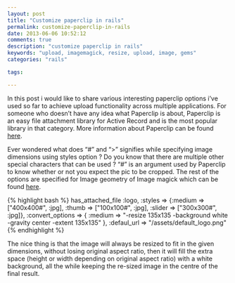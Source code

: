 ```yaml
---
layout: post
title: "Customize paperclip in rails"
permalink: customize-paperclip-in-rails
date: 2013-06-06 10:52:12
comments: true
description: "customize paperclip in rails"
keywords: "upload, imagemagick, resize, upload, image, gems"
categories: "rails"

tags:

---
```


In this post i would like to share various interesting paperclip options i’ve used so far to achieve upload functionality across multiple applications. For someone who doesn’t have any idea what Paperclip is about, Paperclip is an easy file attachment library for Active Record and is the most popular library in that category. More information about Paperclip can be found [here](https://github.com/thoughtbot/paperclip "Paperclip").

Ever wondered what does “#” and “>” signifies while specifying image dimensions using styles option ? Do you know that there are multiple other special characters that can be used ? “#” is an argument used by Paperclip to know whether or not you expect the pic to be cropped. The rest of the options are specified for Image geometry of Image magick which can be found [here](http://www.imagemagick.org/script/command-line-processing.php?ImageMagick=lj6pre8q2iautc3ch6nuph1fc2#geometry "image geometry options").

{% highlight bash %}
has_attached_file :logo, :styles => {:medium => ["400x400#", :jpg],
   :thumb => ["100x100#", :jpg],
   :slider => ["300x300#", :jpg]},
   :convert_options => { :medium => "-resize 135x135 -background white -gravity center -extent 135x135" },
:defaul_url => "/assets/default_logo.png"
{% endhighlight %}  

The nice thing is that the image will always be resized to fit in the given dimensions, without losing original aspect ratio, then it will fill the extra space (height or width depending on original aspect ratio) with a white background, all the while keeping the re-sized image in the centre of the final result.
